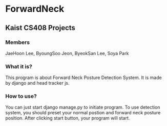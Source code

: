 # ForwardNeck
## Kaist CS408 Projects

### Members
JaeHoon Lee, ByoungSoo Jeon, ByeokSan Lee, Soya Park

### What it is?
This program is about Forward Neck Posture Detection System. 
It is made by django and head tracker js. 

### How to use? 
You can just start django manage.py to initiate program. 
To use detection system, you should preset your normal postion and forward neck posture position. 
After clicking start button, your program will start. 

